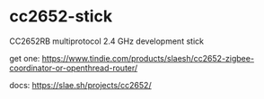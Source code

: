 # cc2652-stick
CC2652RB multiprotocol 2.4 GHz development stick

get one: https://www.tindie.com/products/slaesh/cc2652-zigbee-coordinator-or-openthread-router/

docs: https://slae.sh/projects/cc2652/
